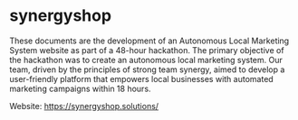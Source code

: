# synergyshop

These documents are the development of an Autonomous Local Marketing System website as part of a 48-hour hackathon. The primary objective of the hackathon was to create an  autonomous local marketing system. Our team, driven by the principles of strong team synergy, aimed to develop a user-friendly platform that empowers local businesses with automated marketing campaigns within 18 hours.

Website: https://synergyshop.solutions/
